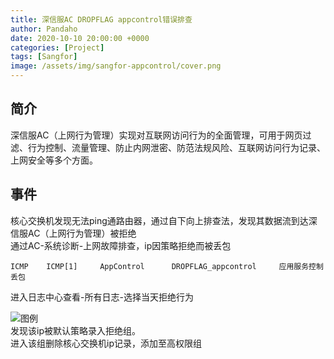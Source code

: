 ```yaml
---
title: 深信服AC DROPFLAG appcontrol错误排查
author: Pandaho
date: 2020-10-10 20:00:00 +0000
categories: [Project] 
tags: [Sangfor]
image: /assets/img/sangfor-appcontrol/cover.png
---
```


##  简介

深信服AC（上网行为管理）实现对互联网访问行为的全面管理，可用于网页过滤、行为控制、流量管理、防止内网泄密、防范法规风险、互联网访问行为记录、上网安全等多个方面。

##  事件

核心交换机发现无法ping通路由器，通过自下向上排查法，发现其数据流到达深信服AC（上网行为管理）被拒绝  
通过AC-系统诊断-上网故障排查，ip因策略拒绝而被丢包

```
ICMP	ICMP[1]		AppControl		DROPFLAG_appcontrol		应用服务控制丢包 
```

进入日志中心查看-所有日志-选择当天拒绝行为

![图例](https://www.pandaho3.cn/assets/img/sangfor-appcontrol/1.png)  
发现该ip被默认策略录入拒绝组。  
进入该组删除核心交换机ip记录，添加至高权限组
